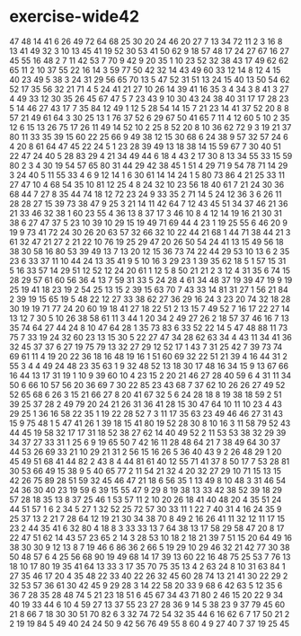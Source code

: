 # exercise-wide42
47
48
14
41
6
26
49
72
64
68
25
30
20
24
46
20
27
7
13
34
72
11
2
3
16
8
13
41
49
32
3
10
13
45
41
19
52
30
53
41
50
62
9
18
57
48
17
24
27
67
16
27
45
55
16
48
2
7
11
42
53
7
70
9
42
9
20
35
1
10
23
52
32
38
43
17
49
62
62
65
11
2
10
37
55
22
16
14
3
59
77
50
42
32
14
43
49
60
33
12
14
8
12
4
15
40
23
49
5
38
3
24
31
29
56
65
70
13
5
47
52
31
51
13
24
15
40
13
50
54
62
52
17
35
56
32
21
71
4
5
24
41
21
27
10
26
14
39
41
16
35
3
4
34
3
8
41
3
27
4
49
33
12
30
35
26
45
67
47
5
7
23
43
9
10
30
43
24
38
40
31
17
17
28
23
5
14
46
27
43
17
7
35
84
12
49
1
12
5
28
54
14
15
7
21
23
14
41
37
52
20
8
8
57
21
49
61
64
3
30
25
13
1
76
37
52
6
29
67
50
41
65
7
11
4
12
60
5
10
2
35
12
6
15
13
26
75
17
26
11
49
14
52
10
2
25
8
52
20
8
10
36
62
72
9
3
19
21
37
80
11
33
35
39
15
60
22
25
66
9
49
38
12
15
30
68
6
24
38
9
57
32
57
24
6
4
20
8
61
64
47
45
22
24
5
1
23
28
39
49
13
18
38
14
15
59
67
7
30
40
51
22
47
24
40
5
28
83
29
4
21
34
49
44
6
18
4
43
2
17
30
8
13
34
55
33
15
59
80
2
3
4
30
19
54
57
65
80
31
44
29
42
38
45
1
51
4
29
71
9
54
78
71
14
29
3
24
40
5
11
55
33
4
6
9
12
14
1
6
30
61
14
14
24
1
5
80
73
86
4
21
25
33
11
27
47
10
4
68
54
35
10
81
12
25
4
8
24
32
10
23
56
18
40
61
7
21
24
30
36
68
44
7
27
8
35
44
74
18
12
72
23
24
9
33
35
2
71
14
5
24
12
36
3
6
26
11
28
28
27
15
39
73
38
47
9
25
3
21
14
11
42
64
7
12
43
45
51
34
37
46
21
36
21
33
46
32
38
1
60
23
55
4
36
13
8
37
17
3
46
10
8
4
12
14
19
16
21
30
31
38
6
27
47
37
5
23
10
39
10
29
15
19
49
71
69
44
4
23
1
19
25
55
6
46
20
9
19
9
73
41
72
24
30
26
20
63
57
32
66
32
10
22
44
21
68
1
44
71
38
44
21
3
61
32
47
21
27
2
21
22
10
76
19
25
29
47
20
26
50
54
24
41
13
15
49
56
18
38
30
58
16
80
53
39
49
13
7
13
20
12
15
36
73
74
22
44
29
53
10
13
6
2
35
23
6
33
37
11
10
44
24
13
35
41
9
5
10
16
3
29
23
1
39
35
62
18
5
1
57
15
31
5
16
33
57
14
29
51
12
52
12
24
20
61
1
12
5
8
50
21
21
2
3
12
4
31
35
6
74
15
28
29
57
61
60
56
36
4
13
7
59
31
33
5
24
28
4
61
34
48
37
19
39
47
19
9
19
25
19
41
18
23
19
2
54
25
13
15
2
39
15
63
70
7
43
33
14
81
31
27
1
56
21
84
2
39
19
15
65
19
5
48
22
12
27
33
38
62
27
36
29
16
24
3
23
20
74
32
18
28
30
19
19
71
77
24
20
60
19
18
41
27
18
22
51
2
13
15
7
49
52
7
16
17
22
27
14
13
12
7
30
5
10
26
38
58
61
11
3
44
1
20
34
2
49
27
26
2
18
57
37
46
16
7
13
35
74
64
27
44
24
8
10
47
64
28
1
35
73
83
6
33
52
22
14
5
47
48
88
11
73
75
7
33
19
24
32
60
23
13
15
30
5
22
27
47
34
28
62
63
34
4
43
11
34
41
36
32
45
37
37
6
27
19
75
79
13
32
27
29
12
52
17
1
43
7
31
25
42
7
39
73
74
69
61
11
4
19
20
22
36
18
16
48
19
16
1
51
60
69
32
22
51
21
39
4
16
44
31
2
55
3
4
4
49
24
48
23
35
63
1
9
32
48
52
13
18
30
17
48
16
34
15
9
13
67
66
16
44
13
17
31
19
1
10
9
39
60
10
4
23
15
2
20
21
46
27
28
40
59
6
4
31
11
34
50
6
66
10
57
56
20
36
69
7
30
22
85
23
43
68
7
37
62
10
26
26
27
49
52
52
65
68
6
26
3
15
21
66
27
8
20
41
67
32
5
6
24
28
18
8
19
38
18
59
2
51
39
25
37
28
2
49
79
20
24
21
26
31
36
41
28
15
30
47
64
10
11
10
23
4
43
29
25
1
36
16
58
22
35
1
19
22
28
52
7
3
11
17
35
63
23
49
46
46
27
31
43
15
9
75
48
1
5
47
41
26
1
39
18
15
41
80
19
52
28
30
8
10
16
3
11
58
79
52
43
44
45
19
58
32
17
17
31
18
52
38
27
62
14
40
49
52
2
11
53
53
38
32
29
39
34
37
27
33
31
1
25
6
9
19
65
50
7
42
16
11
28
48
64
21
7
38
49
64
30
37
44
53
26
69
33
21
10
29
21
31
2
56
15
16
26
5
36
40
43
9
2
26
48
29
1
20
45
49
51
68
41
44
82
2
43
8
4
44
81
61
40
12
55
71
41
37
8
50
17
7
53
28
81
30
53
66
49
15
38
9
5
40
65
77
2
11
54
21
32
4
20
32
27
29
10
71
15
13
15
42
26
75
89
28
51
59
32
45
46
47
21
18
6
56
35
1
13
49
8
10
48
3
31
46
54
24
36
30
40
23
19
59
6
39
15
55
47
9
29
8
19
38
13
33
42
38
52
39
18
29
57
28
18
35
13
8
37
25
46
1
53
57
11
2
10
20
26
18
41
40
48
20
4
35
51
24
44
51
57
1
6
2
34
5
27
1
32
52
25
72
57
30
33
11
1
22
7
40
31
4
16
24
35
9
25
37
13
2
21
7
28
64
12
19
21
30
34
38
70
8
49
2
16
26
41
11
32
12
11
17
15
23
2
44
35
41
6
32
80
4
18
8
3
33
33
13
7
64
38
13
17
58
29
58
47
20
8
17
22
47
51
62
14
43
57
23
65
2
14
3
28
53
10
18
2
18
21
39
7
51
15
20
64
49
16
38
30
30
9
12
13
8
7
19
46
6
86
36
2
66
5
19
29
10
29
46
32
21
42
77
30
38
50
48
57
6
4
25
56
68
90
19
49
68
14
17
39
13
60
22
16
48
75
25
53
7
76
13
18
10
17
80
19
35
41
64
13
33
3
17
35
70
75
35
13
4
2
63
24
8
10
31
63
84
1
27
35
46
17
20
4
35
48
22
33
40
22
26
32
45
60
28
74
13
21
41
30
22
29
2
32
53
57
36
61
30
42
45
9
29
28
3
14
22
58
20
33
9
68
6
42
63
5
12
35
6
36
7
28
35
28
48
74
5
21
23
18
51
6
45
67
34
43
71
80
2
46
15
20
22
9
34
40
19
33
44
6
10
4
59
27
13
37
55
23
27
28
36
9
14
5
38
23
9
37
79
45
60
21
8
66
7
18
30
30
51
70
82
6
3
32
74
72
54
32
35
44
6
16
62
6
7
17
50
21
2
2
19
19
84
5
49
40
24
24
50
9
42
56
76
49
55
8
60
4
9
27
40
7
37
19
25
45
